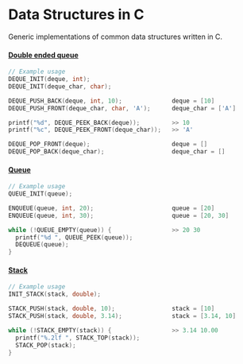 # Data Structures in C

Generic implementations of common data structures written in C.

<!-- Currently supported data structures:
- Deque
- Queue
- Stack

To-do:
- Binary Tree
- Graph
- Binary Search Tree
- Priority Queue
- Heap Tree
- Trie(?) -->

#### [Double ended queue](deque)
```C
// Example usage
DEQUE_INIT(deque, int);
DEQUE_INIT(deque_char, char);

DEQUE_PUSH_BACK(deque, int, 10);              deque = [10] 
DEQUE_PUSH_FRONT(deque_char, char, 'A');      deque_char = ['A']

printf("%d", DEQUE_PEEK_BACK(deque));         >> 10
printf("%c", DEQUE_PEEK_FRONT(deque_char));   >> 'A'

DEQUE_POP_FRONT(deque);                       deque = []
DEQUE_POP_BACK(deque_char);                   deque_char = []
```

#### [Queue](queue)
```C
// Example usage
QUEUE_INIT(queue);

ENQUEUE(queue, int, 20);                      queue = [20]
ENQUEUE(queue, int, 30);                      queue = [20, 30]

while (!QUEUE_EMPTY(queue)) {                 >> 20 30
  printf("%d ", QUEUE_PEEK(queue));
  DEQUEUE(queue);
}
```

#### [Stack](stack)
```C
// Example usage
INIT_STACK(stack, double);

STACK_PUSH(stack, double, 10);                stack = [10]
STACK_PUSH(stack, double, 3.14);              stack = [3.14, 10]

while (!STACK_EMPTY(stack)) {                 >> 3.14 10.00
  printf("%.2lf ", STACK_TOP(stack));
  STACK_POP(stack);
}
```